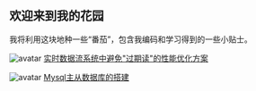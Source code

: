 ## 欢迎来到我的花园

我将利用这块地种一些“番茄”，包含我编码和学习得到的一些小贴士。

![avatar](https://mararsh.github.io/Tips-zh/tomato.png)
[实时数据流系统中避免"过期读"的性能优化方案](https://mararsh.github.io/Tips-zh/solution_of_stale_read_zh.html)

![avatar](https://mararsh.github.io/Tips-zh/tomato.png)
[Mysql主从数据库的搭建](https://mararsh.github.io/Tips-zh/master_slave_mysql_zh.pdf)


